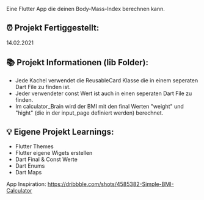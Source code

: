 Eine Flutter App die deinen Body-Mass-Index berechnen kann.

## ⏰ Projekt Fertiggestellt:
14.02.2021

## 📚 Projekt Informationen (lib Folder):
- Jede Kachel verwendet die ReusableCard Klasse die in einem seperaten Dart File zu finden ist.
- Jeder verwendeter const Wert ist auch in einen seperaten Dart File zu finden.
- Im calculator_Brain wird der BMI mit den final Werten "weight" und "hight" (die in der input_page definiert werden) berechnet.

## 💡 Eigene Projekt Learnings:
- Flutter Themes
- Flutter eigene Wigets erstellen
- Dart Final & Const Werte
- Dart Enums
- Dart Maps

App Inspiration: https://dribbble.com/shots/4585382-Simple-BMI-Calculator
